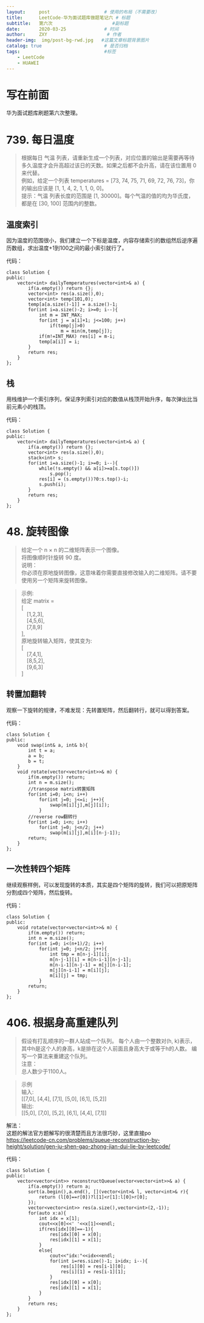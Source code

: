 ```yaml
---
layout:     post                    # 使用的布局（不需要改）
title:      LeetCode-华为面试题库做题笔记六 # 标题 
subtitle:   第六次                      #副标题
date:       2020-03-25              # 时间
author:     ZXY                      # 作者
header-img:  img/post-bg-rwd.jpg   #这篇文章标题背景图片
catalog: true                       # 是否归档
tags:                               #标签
    - LeetCode
    - HUAWEI
---
```


# 写在前面
华为面试题库刷题第六次整理。

# 739. 每日温度
>根据每日 气温 列表，请重新生成一个列表，对应位置的输出是需要再等待多久温度才会升高超过该日的天数。如果之后都不会升高，请在该位置用 0 来代替。<br/>
例如，给定一个列表 temperatures = [73, 74, 75, 71, 69, 72, 76, 73]，你的输出应该是 [1, 1, 4, 2, 1, 1, 0, 0]。<br/>
提示：气温 列表长度的范围是 [1, 30000]。每个气温的值的均为华氏度，都是在 [30, 100] 范围内的整数。<br/>

## 温度索引
因为温度的范围很小，我们建立一个下标是温度，内容存储索引的数组然后逆序遍历数组，求出温度+1到100之间的最小索引就行了。

代码：

    class Solution {
    public:
        vector<int> dailyTemperatures(vector<int>& a) {
            if(a.empty()) return {};
            vector<int> res(a.size(),0);
            vector<int> temp(101,0);
            temp[a[a.size()-1]] = a.size()-1;
            for(int i=a.size()-2; i>=0; i--){
                int m = INT_MAX;
                for(int j = a[i]+1; j<=100; j++)
                    if(temp[j]>0)
                        m = min(m,temp[j]);
                if(m!=INT_MAX) res[i] = m-i;
                temp[a[i]] = i;
            }
            return res;
        }
    };

## 栈
用栈维护一个索引序列，保证序列索引对应的数值从栈顶开始升序，每次弹出比当前元素小的栈顶。

代码：

    class Solution {
    public:
        vector<int> dailyTemperatures(vector<int>& a) {
            if(a.empty()) return {};
            vector<int> res(a.size(),0);
            stack<int> s;
            for(int i=a.size()-1; i>=0; i--){
                while(!s.empty() && a[i]>=a[s.top()])
                    s.pop();
                res[i] = (s.empty())?0:s.top()-i;
                s.push(i);
            }
            return res;
        }
    };

# 48. 旋转图像
>给定一个 n × n 的二维矩阵表示一个图像。<br/>
将图像顺时针旋转 90 度。<br/>
说明：<br/>
你必须在原地旋转图像，这意味着你需要直接修改输入的二维矩阵。请不要使用另一个矩阵来旋转图像。<br/>

>示例:<br/>
给定 matrix = <br/>
[<br/>
&emsp;[1,2,3],<br/>
&emsp;[4,5,6],<br/>
&emsp;[7,8,9]<br/>
],<br/>
原地旋转输入矩阵，使其变为:<br/>
[<br/>
&emsp;[7,4,1],<br/>
&emsp;[8,5,2],<br/>
&emsp;[9,6,3]<br/>
]<br/>

## 转置加翻转
观察一下旋转的规律，不难发现：先转置矩阵，然后翻转行，就可以得到答案。

代码：

    class Solution {
    public:
        void swap(int& a, int& b){
            int t = a;
            a = b;
            b = t;
        }
        void rotate(vector<vector<int>>& m) {
            if(m.empty()) return;
            int n = m.size();
            //transpose matrix转置矩阵
            for(int i=0; i<n; i++)
                for(int j=0; j<=i; j++){
                    swap(m[i][j],m[j][i]);
                }
            //reverse row翻转行
            for(int i=0; i<n; i++)
                for(int j=0; j<n/2; j++)
                    swap(m[i][j],m[i][n-j-1]);
            return;
        }
    };

## 一次性转四个矩阵
继续观察样例，可以发现旋转的本质，其实是四个矩阵的旋转，我们可以把原矩阵分割成四个矩阵，然后旋转。

代码：

    class Solution {
    public:
        void rotate(vector<vector<int>>& m) {
            if(m.empty()) return;
            int n = m.size();
            for(int i=0; i<(n+1)/2; i++)
                for(int j=0; j<n/2; j++){
                    int tmp = m[n-j-1][i];
                    m[n-j-1][i] = m[n-i-1][n-j-1];
                    m[n-i-1][n-j-1] = m[j][n-i-1];
                    m[j][n-i-1] = m[i][j];
                    m[i][j] = tmp;
                }
            return;
        }
    };

# 406. 根据身高重建队列
>假设有打乱顺序的一群人站成一个队列。 每个人由一个整数对(h, k)表示，其中h是这个人的身高，k是排在这个人前面且身高大于或等于h的人数。 编写一个算法来重建这个队列。<br/>
注意：<br/>
总人数少于1100人。<br/>

>示例<br/>
输入:<br/>
[[7,0], [4,4], [7,1], [5,0], [6,1], [5,2]]<br/>
输出:<br/>
[[5,0], [7,0], [5,2], [6,1], [4,4], [7,1]]<br/>

解法：<br/>
这题的解法官方题解写的很清楚而且方法很巧妙，这里直接po<br/>
https://leetcode-cn.com/problems/queue-reconstruction-by-height/solution/gen-ju-shen-gao-zhong-jian-dui-lie-by-leetcode/


代码：

    class Solution {
    public:
        vector<vector<int>> reconstructQueue(vector<vector<int>>& a) {
            if(a.empty()) return a;
            sort(a.begin(),a.end(), [](vector<int>& l, vector<int>& r){
                return (l[0]==r[0])?l[1]<r[1]:l[0]>r[0];
            });
            vector<vector<int>> res(a.size(),vector<int>(2,-1));
            for(auto x:a){
                int idx = x[1];
                cout<<x[0]<<' '<<x[1]<<endl;
                if(res[idx][0]==-1){
                    res[idx][0] = x[0];
                    res[idx][1] = x[1];
                }
                else{
                    cout<<"idx:"<<idx<<endl;
                    for(int i=res.size()-1; i>idx; i--){
                        res[i][0] = res[i-1][0];
                        res[i][1] = res[i-1][1];
                    }
                    res[idx][0] = x[0];
                    res[idx][1] = x[1];
                }
            }
            return res;
        }
    };

